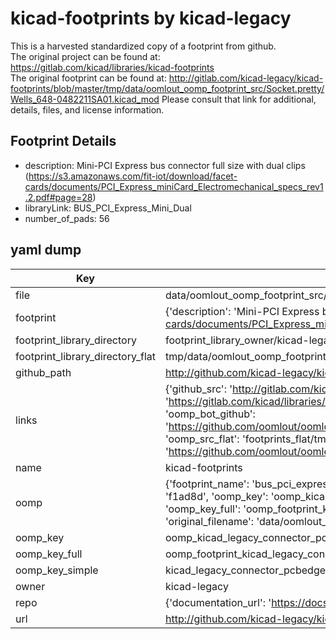 # kicad-footprints by kicad-legacy  
This is a harvested standardized copy of a footprint from github.  
The original project can be found at:  
https://gitlab.com/kicad/libraries/kicad-footprints  
The original footprint can be found at:
http://gitlab.com/kicad-legacy/kicad-footprints/blob/master/tmp/data/oomlout_oomp_footprint_src/Socket.pretty/Wells_648-0482211SA01.kicad_mod
Please consult that link for additional, details, files, and license information.  
## Footprint Details
* description: Mini-PCI Express bus connector full size with dual clips (https://s3.amazonaws.com/fit-iot/download/facet-cards/documents/PCI_Express_miniCard_Electromechanical_specs_rev1.2.pdf#page=28)  
* libraryLink: BUS_PCI_Express_Mini_Dual  
* number_of_pads: 56  
## yaml dump  
| Key | Value |  
| --- | --- |  
| file | data/oomlout_oomp_footprint_src/kicad-footprints/Connector_PCBEdge.pretty/BUS_PCI_Express_Mini_Dual.kicad_mod |  
| footprint | {'description': 'Mini-PCI Express bus connector full size with dual clips (https://s3.amazonaws.com/fit-iot/download/facet-cards/documents/PCI_Express_miniCard_Electromechanical_specs_rev1.2.pdf#page=28)', 'libraryLink': 'BUS_PCI_Express_Mini_Dual', 'number_of_pads': 56} |  
| footprint_library_directory | footprint_library_owner/kicad-legacy_kicad-footprints |  
| footprint_library_directory_flat | tmp/data/oomlout_oomp_footprint_src/footprints_flat/kicad_legacy_connector_pcbedge_bus_pci_express_mini_dual/working |  
| github_path | http://github.com/kicad-legacy/kicad-footprints/blob/master/tmp/data/oomlout_oomp_footprint_src/Connector_PCBEdge.pretty/BUS_PCI_Express_Mini_Dual.kicad_mod |  
| links | {'github_src': 'http://gitlab.com/kicad-legacy/kicad-footprints/blob/master/tmp/data/oomlout_oomp_footprint_src/Socket.pretty/Wells_648-0482211SA01.kicad_mod', 'github_src_repo': 'https://gitlab.com/kicad/libraries/kicad-footprints', 'oomp_bot': 'tmp/data/oomlout_oomp_footprint_src/footprints/kicad_legacy_connector_pcbedge_bus_pci_express_mini_dual/working', 'oomp_bot_github': 'https://github.com/oomlout/oomlout_oomp_footprint_bot/tree/main/tmp/data/oomlout_oomp_footprint_src/footprints/kicad_legacy_connector_pcbedge_bus_pci_express_mini_dual/working', 'oomp_src_flat': 'footprints_flat/tmp/data/oomlout_oomp_footprint_src/footprints_flat/kicad_legacy_connector_pcbedge_bus_pci_express_mini_dual/working', 'oomp_src_flat_github': 'https://github.com/oomlout/oomlout_oomp_footprint_src/tree/main/tmp/data/oomlout_oomp_footprint_src/footprints_flat/kicad_legacy_connector_pcbedge_bus_pci_express_mini_dual/working'} |  
| name | kicad-footprints |  
| oomp | {'footprint_name': 'bus_pci_express_mini_dual', 'library_name': 'connector_pcbedge', 'md5': 'f1ad8d379287dc9b8195552a518bdd5a', 'md5_10': 'f1ad8d3792', 'md5_5': 'f1ad8', 'md5_6': 'f1ad8d', 'oomp_key': 'oomp_kicad_legacy_connector_pcbedge_bus_pci_express_mini_dual', 'oomp_key_extra': 'oomp_footprint_kicad_legacy_connector_pcbedge_bus_pci_express_mini_dual', 'oomp_key_full': 'oomp_footprint_kicad_legacy_connector_pcbedge_bus_pci_express_mini_dual_f1ad8d', 'oomp_key_simple': 'kicad_legacy_connector_pcbedge_bus_pci_express_mini_dual', 'original_filename': 'data/oomlout_oomp_footprint_src/kicad-footprints/Connector_PCBEdge.pretty/BUS_PCI_Express_Mini_Dual.kicad_mod', 'owner_name': 'kicad_legacy'} |  
| oomp_key | oomp_kicad_legacy_connector_pcbedge_bus_pci_express_mini_dual |  
| oomp_key_full | oomp_footprint_kicad_legacy_connector_pcbedge_bus_pci_express_mini_dual |  
| oomp_key_simple | kicad_legacy_connector_pcbedge_bus_pci_express_mini_dual |  
| owner | kicad-legacy |  
| repo | {'documentation_url': 'https://docs.github.com/rest/repos/repos#get-a-repository', 'message': 'Not Found'} |  
| url | http://github.com/kicad-legacy/kicad-footprints |  

